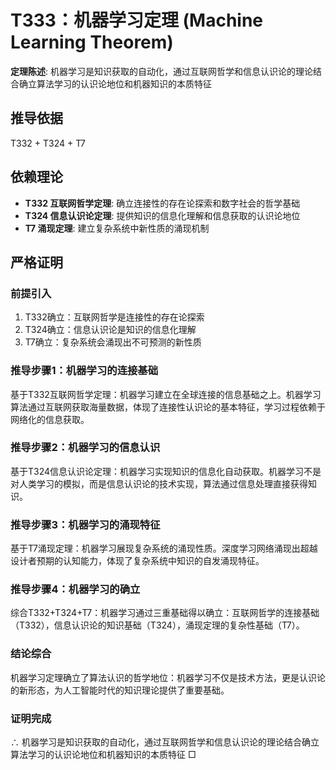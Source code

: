 # T333：机器学习定理 (Machine Learning Theorem)

**定理陈述**: 机器学习是知识获取的自动化，通过互联网哲学和信息认识论的理论结合确立算法学习的认识论地位和机器知识的本质特征

## 推导依据
T332 + T324 + T7

## 依赖理论
- **T332 互联网哲学定理**: 确立连接性的存在论探索和数字社会的哲学基础
- **T324 信息认识论定理**: 提供知识的信息化理解和信息获取的认识论地位
- **T7 涌现定理**: 建立复杂系统中新性质的涌现机制

## 严格证明

### 前提引入
1. T332确立：互联网哲学是连接性的存在论探索
2. T324确立：信息认识论是知识的信息化理解
3. T7确立：复杂系统会涌现出不可预测的新性质

### 推导步骤1：机器学习的连接基础
基于T332互联网哲学定理：机器学习建立在全球连接的信息基础之上。机器学习算法通过互联网获取海量数据，体现了连接性认识论的基本特征，学习过程依赖于网络化的信息获取。

### 推导步骤2：机器学习的信息认识
基于T324信息认识论定理：机器学习实现知识的信息化自动获取。机器学习不是对人类学习的模拟，而是信息认识论的技术实现，算法通过信息处理直接获得知识。

### 推导步骤3：机器学习的涌现特征
基于T7涌现定理：机器学习展现复杂系统的涌现性质。深度学习网络涌现出超越设计者预期的认知能力，体现了复杂系统中知识的自发涌现特征。

### 推导步骤4：机器学习的确立
综合T332+T324+T7：机器学习通过三重基础得以确立：互联网哲学的连接基础（T332），信息认识论的知识基础（T324），涌现定理的复杂性基础（T7）。

### 结论综合
机器学习定理确立了算法认识的哲学地位：机器学习不仅是技术方法，更是认识论的新形态，为人工智能时代的知识理论提供了重要基础。

### 证明完成
∴ 机器学习是知识获取的自动化，通过互联网哲学和信息认识论的理论结合确立算法学习的认识论地位和机器知识的本质特征 □